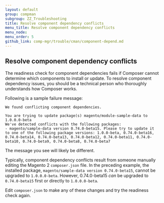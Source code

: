 ```yaml
---
layout: default
group: compman
subgroup: ZZ_Troubleshooting
title: Resolve component dependency conflicts
menu_title: Resolve component dependency conflicts
menu_node: 
menu_order: 5
github_link: comp-mgr/trouble/cman/component-depend.md
---
```

<!-- This topic is referred to from Magento 2 code! Don't change the URL without informing engineering! -->
<!-- Referring file: TBD owned by Ogres -->

<h2 id="trouble-depend">Resolve component dependency conflicts</h2>
The readiness check for component dependencies fails if Composer cannot determine which components to install or update. To resolve component dependency issues, you should be a technical person who thoroughly understands how Composer works.

Following is a sample failure message:

	We found conflicting component dependencies. 

	You are trying to update package(s) magento/module-sample-data to 1.0.0.0-beta
	We've detected conflicts with the following packages:
	- magento/sample-data version 0.74.0-beta15. Please try to update it to one of the following package versions: 1.0.0-beta, 0.74.0-beta16, 0.74.0-beta14, 0.74.0-beta13, 0.74.0-beta12, 0.74.0-beta11, 0.74.0-beta10, 0.74.0-beta9, 0.74.0-beta8, 0.74.0-beta7

<div class="bs-callout bs-callout-info" id="info">
  <p>The message you see will likely be different.</p>
</div>

Typically, component dependency conflicts result from someone manually editing the Magento 2 `composer.json` file. In the preceding example, the installed package, `magento/sample-data version 0.74.0-beta15`, cannot be upgraded to `1.0.0.0-beta`. However, 0.74.0-beta15 *can* be upgraded to `0.74.0-beta15` first or directly to `1.0.0.0-beta`.

Edit `composer.json` to make any of these changes and try the readiness check again.
